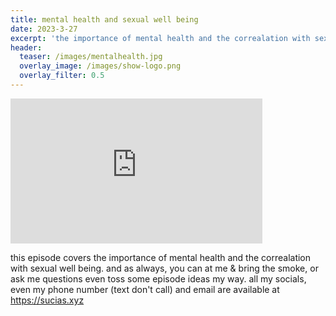 ```yaml
---
title: mental health and sexual well being
date: 2023-3-27
excerpt: 'the importance of mental health and the correalation with sexual well being.'
header:
  teaser: /images/mentalhealth.jpg
  overlay_image: /images/show-logo.png
  overlay_filter: 0.5
---
```


<iframe src='https://open.spotify.com/embed/episode/61nWae5l3ele9NVhatC9iR' width='80%' height='232' frameborder='0' allowtransparency='true' allow='encrypted-media'></iframe>

this episode covers the importance of mental health and the correalation with sexual well being.
and as always, you can at me & bring the smoke, or ask me questions even toss some episode ideas my way. all my socials, even my phone number (text don't call) and email are available at https://sucias.xyz

